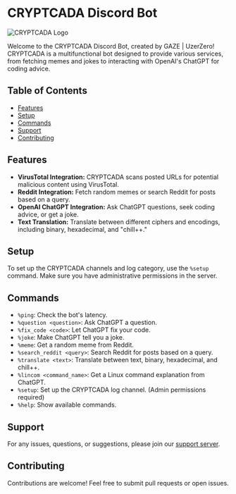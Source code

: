 # CRYPTCADA Discord Bot

![CRYPTCADA Logo](https://i.imgur.com/Xb92Qi7.png)

Welcome to the CRYPTCADA Discord Bot, created by GAZE | UzerZero! CRYPTCADA is a multifunctional bot designed to provide various services, from fetching memes and jokes to interacting with OpenAI's ChatGPT for coding advice.

## Table of Contents

- [Features](#features)
- [Setup](#setup)
- [Commands](#commands)
- [Support](#support)
- [Contributing](#contributing)

## Features

- **VirusTotal Integration:** CRYPTCADA scans posted URLs for potential malicious content using VirusTotal.
- **Reddit Integration:** Fetch random memes or search Reddit for posts based on a query.
- **OpenAI ChatGPT Integration:** Ask ChatGPT questions, seek coding advice, or get a joke.
- **Text Translation:** Translate between different ciphers and encodings, including binary, hexadecimal, and "chill++."

## Setup

To set up the CRYPTCADA channels and log category, use the `%setup` command. Make sure you have administrative permissions in the server.

## Commands

- `%ping`: Check the bot's latency.
- `%question <question>`: Ask ChatGPT a question.
- `%fix_code <code>`: Let ChatGPT fix your code.
- `%joke`: Make ChatGPT tell you a joke.
- `%meme`: Get a random meme from Reddit.
- `%search_reddit <query>`: Search Reddit for posts based on a query.
- `%translate <text>`: Translate between text, binary, hexadecimal, and chill++.
- `%lincom <command_name>`: Get a Linux command explanation from ChatGPT.
- `%setup`: Set up the CRYPTCADA log channel. (Admin permissions required)
- `%help`: Show available commands.

## Support

For any issues, questions, or suggestions, please join our [support server](https://discord.gg/ZPy7Ddxad8).

## Contributing

Contributions are welcome! Feel free to submit pull requests or open issues.
